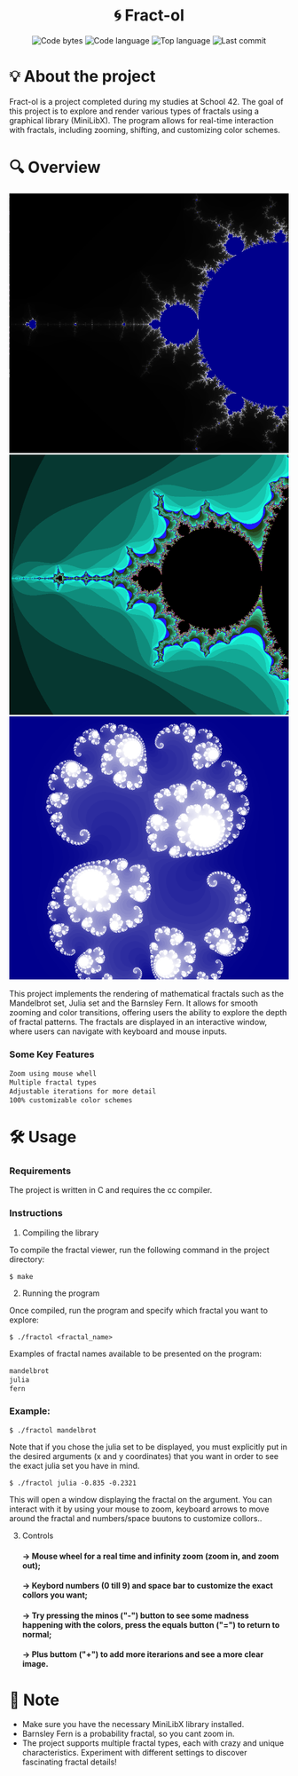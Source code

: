 <h1 align="center"> 
    🌀 Fract-ol 
</h1> 

<p align="center"> 
  <img alt="Code bytes" src="https://img.shields.io/github/languages/code-size/jose5556/fract-ol?color=lightblue" /> 
  <img alt="Code language" src="https://img.shields.io/github/languages/count/jose5556/fract-ol?color=yellow" /> 
  <img alt="Top language" src="https://img.shields.io/github/languages/top/jose5556/fract-ol?color=blue" /> 
  <img alt="Last commit" src="https://img.shields.io/github/last-commit/jose5556/fract-ol?color=green" /> 
</p>

# 💡 About the project

Fract-ol is a project completed during my studies at School 42. 
The goal of this project is to explore and render various types of fractals using a graphical library (MiniLibX). 
The program allows for real-time interaction with fractals, including zooming, shifting, and customizing color schemes.

# 🔍 Overview

![Screenshot of the Project](assets/mandelbrot_1.png)
![Screenshot of the Project](assets/mandelbrot_2.png)
![Screenshot of the Project](assets/julia.png)


This project implements the rendering of mathematical fractals such as the Mandelbrot set, Julia set and the Barnsley Fern. 
It allows for smooth zooming and color transitions, offering users the ability to explore the depth of fractal patterns. 
The fractals are displayed in an interactive window, where users can navigate with keyboard and mouse inputs.

### Some Key Features

    Zoom using mouse whell
    Multiple fractal types
    Adjustable iterations for more detail
    100% customizable color schemes

# 🛠️ Usage

### Requirements

The project is written in C and requires the cc compiler.

### Instructions

1. Compiling the library

To compile the fractal viewer, run the following command in the project directory:

```shell
$ make
```

2. Running the program

Once compiled, run the program and specify which fractal you want to explore:

```shell
$ ./fractol <fractal_name>
```

Examples of fractal names available to be presented on the program:

    mandelbrot
    julia
    fern

### Example:

```shell
$ ./fractol mandelbrot
```
Note that if you chose the julia set to be displayed, you must explicitly put in the desired arguments (x and y coordinates) that you want in order to see the exact julia set you have in mind.

```shell
$ ./fractol julia -0.835 -0.2321
```
This will open a window displaying the fractal on the argument. You can interact with it by using your mouse to zoom, keyboard arrows to move around the fractal and numbers/space buutons to customize collors..

3. Controls

    <h4> -> Mouse wheel for a real time and infinity zoom (zoom in, and zoom out); </h4>
    <h4> -> Keybord numbers (0 till 9) and space bar to customize the exact collors you want; </h4>
    <h4> -> Try pressing the minos ("-") button to see some madness happening with the colors, press the equals button ("=")   to return to normal; </h4>
    <h4> -> Plus buttom ("+") to add more iterarions and see a more clear image. </h4>


# 📌 Note

- Make sure you have the necessary MiniLibX library installed.
- Barnsley Fern is a probability fractal, so you cant zoom in.
- The project supports multiple fractal types, each with crazy and unique characteristics. Experiment with different settings to discover fascinating fractal details!
